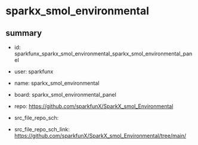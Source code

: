 # sparkx_smol_environmental
 
## summary 
* id: sparkfunx_sparkx_smol_environmental_sparkx_smol_environmental_panel
* user: sparkfunx
* name: sparkx_smol_environmental
* board: sparkx_smol_environmental_panel
* repo: https://github.com/sparkfunX/SparkX_smol_Environmental



* src_file_repo_sch: 
* src_file_repo_sch_link: https://github.com/sparkfunX/SparkX_smol_Environmental/tree/main/





